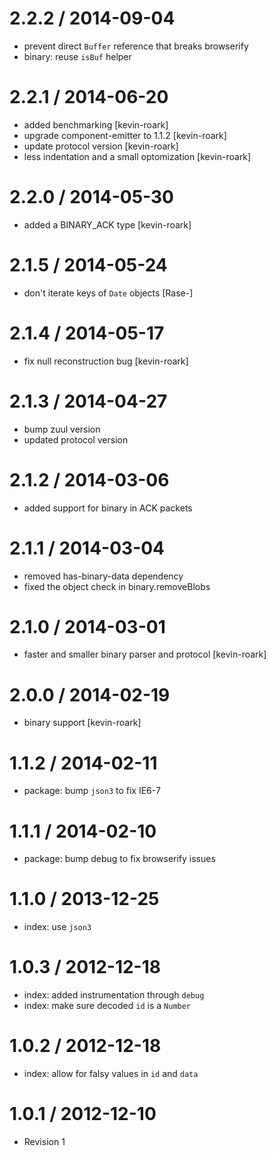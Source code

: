 
2.2.2 / 2014-09-04
==================

 * prevent direct `Buffer` reference that breaks browserify
 * binary: reuse `isBuf` helper

2.2.1 / 2014-06-20
==================

 * added benchmarking [kevin-roark]
 * upgrade component-emitter to 1.1.2 [kevin-roark]
 * update protocol version [kevin-roark]
 * less indentation and a small optomization [kevin-roark]

2.2.0 / 2014-05-30
==================

 * added a BINARY_ACK type [kevin-roark]

2.1.5 / 2014-05-24
==================

 * don't iterate keys of `Date` objects [Rase-]

2.1.4 / 2014-05-17
==================

 * fix null reconstruction bug [kevin-roark]

2.1.3 / 2014-04-27
==================

 * bump zuul version
 * updated protocol version

2.1.2 / 2014-03-06
==================

 * added support for binary in ACK packets

2.1.1 / 2014-03-04
==================

 * removed has-binary-data dependency
 * fixed the object check in binary.removeBlobs

2.1.0 / 2014-03-01
==================

 * faster and smaller binary parser and protocol [kevin-roark]

2.0.0 / 2014-02-19
==================

 * binary support [kevin-roark]

1.1.2 / 2014-02-11
==================

 * package: bump `json3` to fix IE6-7

1.1.1 / 2014-02-10
==================

 * package: bump debug to fix browserify issues

1.1.0 / 2013-12-25
==================

 * index: use `json3`

1.0.3 / 2012-12-18
==================

  * index: added instrumentation through `debug`
  * index: make sure decoded `id` is a `Number`

1.0.2 / 2012-12-18
==================

  * index: allow for falsy values in `id` and `data`

1.0.1 / 2012-12-10
==================

  * Revision 1
